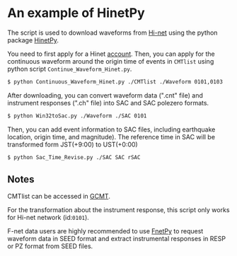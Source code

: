 # An example of HinetPy

The script is used to download waveforms from [Hi-net](https://www.hinet.bosai.go.jp/?LANG=en) using the python package [HinetPy](https://github.com/seisman/HinetPy).

You need to first apply for a Hinet [account](https://hinetwww11.bosai.go.jp/auth/?LANG=en). Then, you can apply for the continuous waveform around the origin time of events in `CMTlist` using python script `Continue_Waveform_Hinet.py`.

```bash
$ python Continuous_Waveform_Hinet.py ./CMTlist ./Waveform 0101,0103
```


After downloading, you can convert waveform data (".cnt" file) and instrument responses (".ch" file) into SAC and SAC polezero formats.

```bash
$ python Win32toSac.py ./Waveform ./SAC 0101
```

Then, you can add event information to SAC files, including earthquake location, origin time, and magnitude). The reference time in SAC will be transformed form JST(+9:00) to UST(+0:00)

```bash
$ python Sac_Time_Revise.py ./SAC SAC rSAC
```

## Notes

CMTlist can be accessed in [GCMT](https://www.globalcmt.org/).

For the transformation about the instrument response, this script only works for Hi-net network (id:`0101`).

F-net data users are highly recommended to use [FnetPy](https://github.com/seisman/FnetPy) to request waveform data in SEED format and extract instrumental responses in RESP or PZ format from SEED files.

